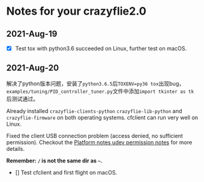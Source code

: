# Notes for your crazyflie2.0

## 2021-Aug-19

- [x] Test tox with python3.6 succeeded on Linux, further test on macOS.

## 2021-Aug-20

解决了python版本问题，安装了`python3.6.5`后`TOXENV=py36 tox`出现bug，`examples/tuning/PID_controller_tuner.py`文件中添加`import tkinter as tk`后测试通过。

Already installed `crazyflie-clients-python` `crazyflie-lib-python` and `crazyflie-firmware` on both operating systems. cfclient can run very well on Linux.

Fixed the client USB connection problem (access denied, no sufficient permission). Checkout the [Platform notes udev permission notes](https://github.com/chengliu-LR/crazyflie-lib-python/blob/master/docs/installation/install.md) for more details.

**Remember: `/` is not the same dir as `~`.**

- [] Test cfclient and first flight on macOS.
